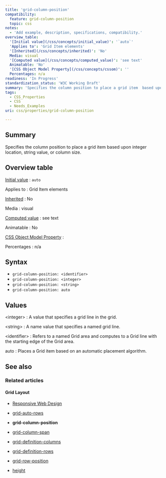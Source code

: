 ```yaml
---
title: 'grid-column-position'
compatibility:
  feature: grid-column-position
  topic: css
notes:
  - 'Add example, description, specifications, compatibility.'
overview_table:
  '[Initial value](/css/concepts/initial_value)': '`auto`'
  'Applies to': 'Grid Item elements'
  '[Inherited](/css/concepts/inherited)': 'No'
  Media: visual
  '[Computed value](/css/concepts/computed_value)': 'see text'
  Animatable: 'No'
  '[CSS Object Model Property](/css/concepts/cssom)': ''
  Percentages: n/a
readiness: 'In Progress'
standardization_status: 'W3C Working Draft'
summary: 'Specifies the column position to place a grid item  based upon integer location, string value, or column size.'
tags:
  - CSS_Properties
  - CSS
  - Needs_Examples
uri: css/properties/grid-column-position

---
```

## Summary

Specifies the column position to place a grid item based upon integer location, string value, or column size.

## Overview table

[Initial value](/css/concepts/initial_value)
:   `auto`

Applies to
:   Grid Item elements

[Inherited](/css/concepts/inherited)
:   No

Media
:   visual

[Computed value](/css/concepts/computed_value)
:   see text

Animatable
:   No

[CSS Object Model Property](/css/concepts/cssom)
:

Percentages
:   n/a

## Syntax

-   `grid-column-position: <identifier>`
-   `grid-column-position: <integer>`
-   `grid-column-position: <string>`
-   `grid-column-position: auto`

## Values

\<integer\>
:   A value that specifies a grid line in the grid.

\<string\>
:   A name value that specifies a named grid line.

\<identifier\>
:   Refers to a named Grid area and computes to a Grid line with the starting edge of the Grid area.

auto
:   Places a Grid item based on an automatic placement algorithm.

## See also

### Related articles

#### Grid Layout

-   [Responsive Web Design](/concepts/mobile_web/responsive_design)

-   [grid-auto-rows](/css/properties/grid-auto-rows)

-   **grid-column-position**

-   [grid-column-span](/css/properties/grid-column-span)

-   [grid-definition-columns](/css/properties/grid-definition-columns)

-   [grid-definition-rows](/css/properties/grid-definition-rows)

-   [grid-row-position](/css/properties/grid-row-position)

-   [height](/css/properties/height)
